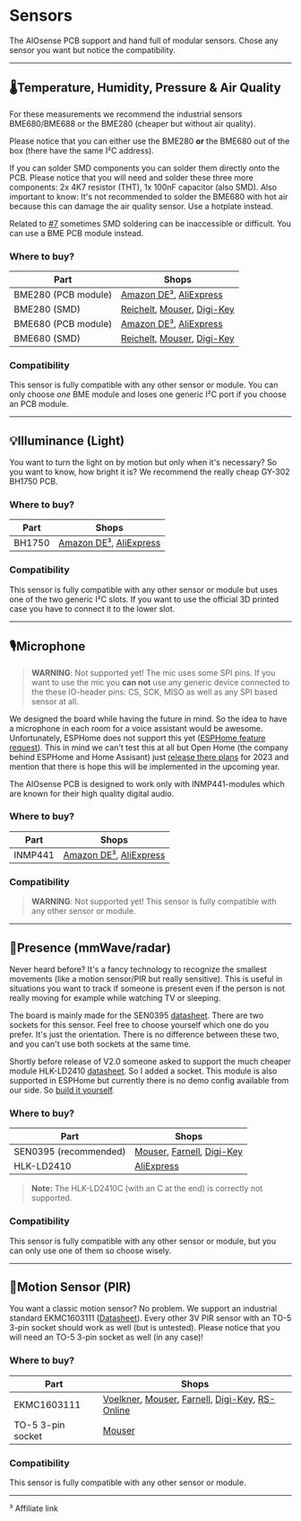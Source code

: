 # Sensors

The AIOsense PCB support and hand full of modular sensors. Chose any sensor you want but notice the compatibility.

<hr>

## 🌡️Temperature, Humidity, Pressure & Air Quality

For these measurements we recommend the industrial sensors BME680/BME688 or the BME280 (cheaper but without air
quality).

Please notice that you can either use the BME280 **or** the BME680 out of the box (there have the same I²C address).

If you can solder SMD components you can solder them directly onto the PCB. Please notice that you will need and solder
these three more components: 2x 4K7 resistor (THT), 1x 100nF capacitor (also SMD). Also important to know: It's not
recommended to solder the BME680 with hot air because this can damage the air quality sensor. Use a hotplate instead.

Related to [#7](https://github.com/Schluggi/AIOsense/issues/7) sometimes SMD soldering can be inaccessible or difficult.
You can use a BME PCB module instead.

### Where to buy?

| Part                | Shops                                                                                                                                                                                                                                                                                                   |
|---------------------|---------------------------------------------------------------------------------------------------------------------------------------------------------------------------------------------------------------------------------------------------------------------------------------------------------|
| BME280 (PCB module) | [Amazon DE³](https://amzn.to/3XPo7DV), [AliExpress](https://de.aliexpress.com/wholesale?catId=0&initiative_id=SB_20221127130157&SearchText=BME280+&spm=a2g0o.home.1000002.0&dida=y)                                                                                                                     |
| BME280 (SMD)        | [Reichelt](https://www.reichelt.de/kombo-sensor-luftdruck-luftfeuchtigkeit-temp--bme-280-p159825.html), [Mouser](https://www.mouser.de/ProductDetail/Bosch-Sensortec/BME280?qs=2OnyuXx6vpj2fK9HX7qb3g%3D%3D), [Digi-Key](https://www.digikey.de/de/products/detail/bosch-sensortec/BME280/6136306)      |
| BME680 (PCB module) | [Amazon DE³](https://amzn.to/3VrcK2E), [AliExpress](https://de.aliexpress.com/wholesale?catId=0&initiative_id=SB_20221127130036&SearchText=BME680+&spm=a2g0o.home.1000002.0&dida=y)                                                                                                                     |
| BME680 (SMD)        | [Reichelt](https://www.reichelt.de/kombo-sensor-luftdruck-luftfeuchtigkeit-temp-gas-bme-680-p159835.html), [Mouser](https://www.mouser.de/ProductDetail/Bosch-Sensortec/BME680?qs=v271MhAjFHjo0yA%2FC4OnDQ%3D%3D), [Digi-Key](https://www.digikey.de/de/products/detail/bosch-sensortec/BME680/7401317) |

### Compatibility

This sensor is fully compatible with any other sensor or module. You can only choose _one_ BME module and loses one
generic I²C port if you choose an PCB module.


<hr>

## 💡Illuminance (Light)

You want to turn the light on by motion but only when it's necessary? So you want to know, how bright it is? We
recommend the really cheap GY-302 BH1750 PCB.

### Where to buy?

| Part   | Shops                                                                                                                                                                                     |
|--------|-------------------------------------------------------------------------------------------------------------------------------------------------------------------------------------------|
| BH1750 | [Amazon DE³](https://amzn.to/3FVbLmP), [AliExpress](https://de.aliexpress.com/wholesale?catId=0&initiative_id=SB_20221127121631&SearchText=BH1750&spm=a2g0o.productlist.1000002.0&dida=y) |

### Compatibility

This sensor is fully compatible with any other sensor or module but uses one of the two generic I²C slots. If you want
to use the official 3D printed case you have to connect it to the lower slot.

<hr>

## 🎙️Microphone

> **WARNING**: Not supported yet! The mic uses some SPI pins. If you want to use the mic you **can not** use any
> generic device connected to the these IO-header pins: CS, SCK, MISO as well as any SPI based sensor at all.

We designed the board while having the future in mind. So the idea to have a microphone in each room for a voice
assistant would be awesome. Unfortunately, ESPHome does not support this
yet ([ESPHome feature request](https://github.com/esphome/feature-requests/issues/1254)). This in mind we can't test
this at all but Open Home (the company behind ESPHome and Home Assisant)
just [release there plans](https://www.youtube.com/watch?v=D936T1Ze8-4) for 2023 and mention that there is hope this
will be implemented in the upcoming year.

The AIOsense PCB is designed to work only with INMP441-modules which are known for their high quality digital audio.

### Where to buy?

| Part    | Shops                                                                                                                                                                                      |
|---------|--------------------------------------------------------------------------------------------------------------------------------------------------------------------------------------------|
| INMP441 | [Amazon DE³](https://amzn.to/3u2kRY3), [AliExpress](https://de.aliexpress.com/wholesale?catId=0&initiative_id=SB_20221127114658&SearchText=inmp441&spm=a2g0o.tm800107193.1000002.0&dida=y) |

### Compatibility

> **WARNING**: Not supported yet!
> This sensor is fully compatible with any other sensor or module.

<hr>

## 🧍Presence (mmWave/radar)

Never heard before? It's a fancy technology to recognize the smallest movements (like a motion sensor/PIR but really
sensitive). This is useful in situations you want to track if someone is present even if the person is not really moving
for example while watching TV or sleeping.

The board is mainly made for the
SEN0395 [datasheet](https://wiki.dfrobot.com/mmWave_Radar_Human_Presence_Detection_SKU_SEN0395). There are two sockets
for this sensor. Feel free to choose yourself which one do you prefer. It's just the orientation. There is no difference
between these two, and you can't use both sockets at the same time.

Shortly before release of V2.0 someone asked to support the much cheaper module
HLK-LD2410 [datasheet](https://drive.google.com/drive/folders/1p4dhbEJA3YubyIjIIC7wwVsSo8x29Fq-?spm=a2g0o.detail.1000023.17.6dfa18b2xYoafU).
So I added a socket. This module is also supported in ESPHome but currently there is no demo config available from our
side. So [build it yourself](https://esphome.io/components/sensor/ld2410.html).

### Where to buy?

| Part                  | Shops                                                                                                                                                                                                                                                                                                                                                                                                                |
|-----------------------|----------------------------------------------------------------------------------------------------------------------------------------------------------------------------------------------------------------------------------------------------------------------------------------------------------------------------------------------------------------------------------------------------------------------|
| SEN0395 (recommended) | [Mouser](https://www.mouser.de/ProductDetail/DFRobot/SEN0395?qs=ljCeji4nMDmvEgq75EdCVA%3D%3D), [Farnell](https://de.farnell.com/en-DE/dfrobot/sen0395/mmwave-radar-board-arduino-board/dp/3879712), [Digi-Key](https://www.digikey.de/de/products/detail/dfrobot/SEN0395/14322660?s=N4IgTCBcDaIMoFEByAGAzATgKwgLoF8g)                                                                                                |
| HLK-LD2410            | [AliExpress](https://de.aliexpress.com/item/1005004351593073.html?spm=a2g0o.productlist.main.1.7d99569bRHd5zt&algo_pvid=26f5f6c1-cfdd-4c3c-b186-566c2cfb3ed3&algo_exp_id=26f5f6c1-cfdd-4c3c-b186-566c2cfb3ed3-0&pdp_ext_f=%7B%22sku_id%22%3A%2212000028862626467%22%7D&pdp_npi=2%40dis%21EUR%214.18%213.97%21%21%211.91%21%21%400b0a558a16695823917665301d0702%2112000028862626467%21sea&curPageLogUid=bucRiwoGGyws) |

> **Note:** The HLK-LD2410C (with an C at the end) is correctly not supported.

### Compatibility

This sensor is fully compatible with any other sensor or module, but you can only use one of them so choose wisely.

<hr>

## 🚶Motion Sensor (PIR)

You want a classic motion sensor? No problem. We support an industrial standard
EKMC1603111 ([Datasheet](https://www3.panasonic.biz/ac/ae/search_num/index.jsp?c=detail&part_no=EKMC1603111)). Every
other 3V PIR sensor with an TO-5 3-pin socket should work as well (but is untested).
Please notice that you will need an TO-5 3-pin socket as well (in any case)!

### Where to buy?

| Part              | Shops                                                                                                                                                                                                                                                                                                                                                                                                                                                                                                                                                   |
|-------------------|---------------------------------------------------------------------------------------------------------------------------------------------------------------------------------------------------------------------------------------------------------------------------------------------------------------------------------------------------------------------------------------------------------------------------------------------------------------------------------------------------------------------------------------------------------|
| EKMC1603111       | [Voelkner](https://www.voelkner.de/products/994091/Panasonic-PIR-Bewegungssensor-EKMC1603111-3-6V-1St..html), [Mouser](https://www.mouser.de/ProductDetail/Panasonic-Industrial-Devices/EKMC1603111?qs=7jYh1P364wm%252bee2n5xwlWg%3D%3D), [Farnell](https://de.farnell.com/en-DE/panasonic-electric-works/ekmc1603111/sensor-motion-12m-white/dp/2095731?st=ekmc1603111), [Digi-Key](https://www.digikey.de/de/products/detail/panasonic-electric-works/EKMC1603111/2601880), [RS-Online](https://de.rs-online.com/web/p/naherungssensoren-ics/1357081) |
| TO-5 3-pin socket | [Mouser](https://www.mouser.de/ProductDetail/Mill-Max/917-43-103-41-005000?qs=teNCaa%2FZ3auQVxVMs%2F5ihg%3D%3D)                                                                                                                                                                                                                                                                                                                                                                                                                                         |

### Compatibility

This sensor is fully compatible with any other sensor or module. 

<hr>
³ Affiliate link
